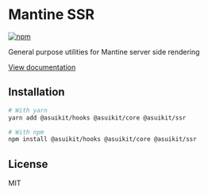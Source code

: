 # Mantine SSR

[![npm](https://img.shields.io/npm/dm/@asuikit/ssr)](https://www.npmjs.com/package/@asuikit/ssr)

General purpose utilities for Mantine server side rendering

[View documentation](https://mantine.dev/)

## Installation

```bash
# With yarn
yarn add @asuikit/hooks @asuikit/core @asuikit/ssr

# With npm
npm install @asuikit/hooks @asuikit/core @asuikit/ssr
```

## License

MIT
